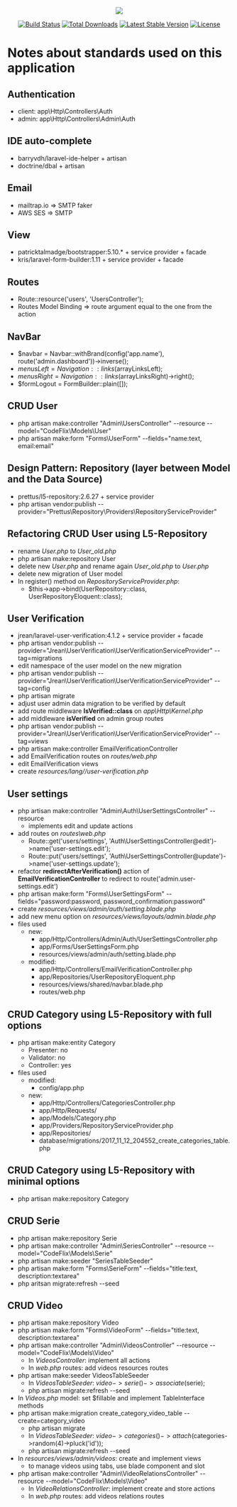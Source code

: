 <p align="center">
	<img src="https://laravel.com/assets/img/components/logo-laravel.svg">
</p>

<p align="center">
	<a href="https://travis-ci.org/laravel/framework"><img src="https://travis-ci.org/laravel/framework.svg" alt="Build Status"></a>
	<a href="https://packagist.org/packages/laravel/framework"><img src="https://poser.pugx.org/laravel/framework/d/total.svg" alt="Total Downloads"></a>
	<a href="https://packagist.org/packages/laravel/framework"><img src="https://poser.pugx.org/laravel/framework/v/stable.svg" alt="Latest Stable Version"></a>
	<a href="https://packagist.org/packages/laravel/framework"><img src="https://poser.pugx.org/laravel/framework/license.svg" alt="License"></a>
</p>

# Notes about standards used on this application

## Authentication
- client: app\Http\Controllers\Auth
- admin: app\Http\Controllers\Admin\Auth

## IDE auto-complete
- barryvdh/laravel-ide-helper + artisan
- doctrine/dbal + artisan

## Email
- mailtrap.io => SMTP faker
- AWS SES => SMTP

## View
- patricktalmadge/bootstrapper:5.10.* + service provider + facade
- kris/laravel-form-builder:1.11 + service provider + facade

## Routes
- Route::resource('users', 'UsersController');
- Routes Model Binding => route argument equal to the one from the action

## NavBar
- $navbar = Navbar::withBrand(config('app.name'), route('admin.dashboard'))->inverse();
- $menusLeft = Navigation::links($arrayLinksLeft);
- $menusRight = Navigation::links($arrayLinksRight)->right();
- $formLogout = FormBuilder::plain([]);

## CRUD User
- php artisan make:controller "Admin\UsersController" --resource --model="CodeFlix\Models\User"
- php artisan make:form "Forms\UserForm" --fields="name:text, email:email"

## Design Pattern: Repository (layer between Model and the Data Source)
- prettus/l5-repository:2.6.27 + service provider
- php artisan vendor:publish --provider="Prettus\Repository\Providers\RepositoryServiceProvider"

## Refactoring CRUD User using L5-Repository
- rename _User.php_ to _User_old.php_
- php artisan make:repository User
- delete new _User.php_ and rename again _User_old.php_ to _User.php_
- delete new migration of User model
- In register() method on _RepositoryServiceProvider.php_: 
	- $this->app->bind(UserRepository::class, UserRepositoryEloquent::class);

## User Verification
- jrean/laravel-user-verification:4.1.2 + service provider + facade
- php artisan vendor:publish --provider="Jrean\UserVerification\UserVerificationServiceProvider" --tag=migrations
- edit namespace of the user model on the new migration
- php artisan vendor:publish --provider="Jrean\UserVerification\UserVerificationServiceProvider" --tag=config
- php artisan migrate
- adjust user admin data migration to be verified by default
- add route middleware **IsVerified::class** on _app\Http\Kernel.php_
- add middleware **isVerified** on admin group routes
- php artisan vendor:publish --provider="Jrean\UserVerification\UserVerificationServiceProvider" --tag=views
- php artisan make:controller EmailVerificationController
- add EmailVerification routes on _routes/web.php_
- edit EmailVerification views
- create _resources/lang/<your-lang>/user-verification.php_

## User settings
- php artisan make:controller "Admin\Auth\UserSettingsController" --resource
	- implements edit and update actions
- add routes on _routes\web.php_
	- Route::get('users/settings', 'Auth\UserSettingsController@edit')->name('user-settings.edit');
    - Route::put('users/settings', 'Auth\UserSettingsController@update')->name('user-settings.update');
- refactor **redirectAfterVerification()** action of **EmailVerificationController** to redirect to route('admin.user-settings.edit')
- php artisan make:form "Forms\UserSettingsForm" --fields="password:password, password_confirmation:password"
- create _resources/views/admin/auth/setting.blade.php_
- add new menu option on _resources/views/layouts/admin.blade.php_
- files used
	- new:   
		- app/Http/Controllers/Admin/Auth/UserSettingsController.php
		- app/Forms/UserSettingsForm.php
		- resources/views/admin/auth/setting.blade.php
	- modified:
		- app/Http/Controllers/EmailVerificationController.php
		- app/Repositories/UserRepositoryEloquent.php
		- resources/views/shared/navbar.blade.php
		- routes/web.php

## CRUD Category using L5-Repository with full options
- php artisan make:entity Category
	- Presenter: no
	- Validator: no
	- Controller: yes
- files used
	- modified:
		- config/app.php
	- new:
		- app/Http/Controllers/CategoriesController.php
		- app/Http/Requests/
		- app/Models/Category.php
		- app/Providers/RepositoryServiceProvider.php
		- app/Repositories/
		- database/migrations/2017_11_12_204552_create_categories_table.php

## CRUD Category using L5-Repository with minimal options
- php artisan make:repository Category

## CRUD Serie
- php artisan make:repository Serie
- php artisan make:controller "Admin\SeriesController" --resource --model="CodeFlix\Models\Serie"
- php artisan make:seeder "SeriesTableSeeder"
- php artisan make:form "Forms\SerieForm" --fields="title:text, description:textarea"
- php aritsan migrate:refresh --seed

## CRUD Video
- php artisan make:repository Video
- php artisan make:form "Forms\VideoForm" --fields="title:text, description:textarea"
- php artisan make:controller "Admin\VideosController" --resource --model="CodeFlix\Models\Video"
    - In _VideosController_: implement all actions
    - In _web.php_ routes: add videos resources routes
- php artisan make:seeder VideosTableSeeder
    - In _VideosTableSeeder_: $video->serie()->associate($serie);
    - php artisan migrate:refresh --seed
- In _Videos.php_ model: set $fillable and implement TableInterface methods
- php artisan make:migration create_category_video_table --create=category_video
    - php artisan migrate
    - In _VideosTableSeeder_: $video->categories()->attach($categories->random(4)->pluck('id'));
    - php artisan migrate:refresh --seed
- In _resources/views/admin/videos_: create and implement views
    - to manage videos using tabs, use blade component and slot
- php artisan make:controller "Admin\VideoRelationsController" --resource --model="CodeFlix\Models\Video"
    - In _VideoRelationsController_: implement create and store actions
    - In _web.php_ routes: add videos relations routes






























